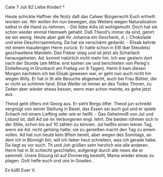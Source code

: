  Calw 7 Juli 82
Liebe Kinder! <Marie>*

Heute schickte Haffner die Notiz daß das Calwer Bürgerrecht Euch ertheilt worden sei. Wir wollen ihn nun bewegen, das Weitere wegen Naturalisation selbst in die Hand zu nehmen. - Die liebe Adis ist wohlgemuth. Doch hat sie schon wieder einmal Heimweh gehabt. Daß Theod's immer da sind, genirt sie ein wenig. Heute aber gab ihr Johanna ein Geschenk, d. i. Chokolade und eine Geschirrsammlung. Da hat sie verschämt gedankt. - Elisab kehrte mit einem mauderigen Herm zurück. Er hatte schon in Eßl (bei Steudels) geschwollene Mandeln. Das Fieber stieg und ist jetzt als Scharlach herausgetreten. Ad. kommt natürlich nicht mehr hin. Ich war gestern dort nach der Stunde (am Mittw. erst kamen sie und berichteten von Pereg's Einlieferung in Grunbach am Freitag vor 8 Tagen). Herm ß kam diesen Morgen nachdem ich bei Elisab gewesen war, er geht nun auch nicht hin wegen Willy. Er hat in St alle Besuche abgemacht, auch bei Frau Bühler, die er nicht so schlimm fand. Elise Weitbr ist immer an des Todes Thoren, zu Zeiten aber wieder etwas besser, wenn man schon meinte, es gehe jetzt aus.

Theod geht öfters mit Georg aus. Er sieht Bergs öfter. Theod jun schreibt vergnügt von seiner Stellung in Basel, das Essen sei auch gut und er spiele Schach mit einem Liefting oder wie er heißt. - Das Geheimniß von Jul und Lidund ist, daß Ad sie im Verborgenen engl. lehrt. Die beiden rühmen sich in der Stille, schon bis auf 10 zählen zu können. Jul heißts einen leeren Tag, wenn sie Ad. nicht gehörig hatte; sie zu genießen macht den Tag zu einem vollen. Ad hat nun heute kein Bflein bereit, aber wegen des Sonntags, an dem ich in Bönnigh bin, will ich lieber heut schreiben, was ich gerade habe. Da liegt es vor euch. Th und Joh grüßen sehr herzlich wie alle anderen. Herm hat in St schlecht geschlafen, aufgeregt durch alle news die er sammelt. Unsre Sitzung ist auf Donnerstg bestellt, Mama wieder etwas zu plagen. Gott helfe euch und uns in Gnaden.

 Es küßt Euer V.
